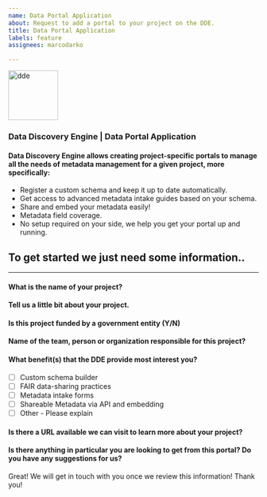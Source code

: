 ```yaml
---
name: Data Portal Application
about: Request to add a portal to your project on the DDE.
title: Data Portal Application
labels: feature
assignees: marcodarko

---
```


<img src="https://discovery.biothings.io/dde-logo-o.png" alt="dde" width="100"/>

### Data Discovery Engine | Data Portal Application

#### Data Discovery Engine allows creating project-specific portals to manage all the needs of metadata management for a given project, more specifically:
- Register a custom schema and keep it up to date automatically.
- Get access to advanced metadata intake guides based on your schema.
- Share and embed your metadata easily!
- Metadata field coverage.
- No setup required on your side, we help you get your portal up and running.

## To get started we just need some information..

------------


#### What is the name of your project?

#### Tell us a little bit about your project.

#### Is this project funded by a government entity (Y/N)

#### Name of the team, person or organization responsible for this project?

#### What benefit(s) that the DDE provide most interest you?
- [ ] Custom schema builder
- [ ] FAIR data-sharing practices
- [ ] Metadata intake forms
- [ ] Shareable Metadata via API and embedding
- [ ] Other - Please explain

#### Is there a URL available we can visit to learn more about your project?

#### Is there anything in particular you are looking to get from this portal? Do you have any suggestions for us?


Great! We will get in touch with you once we review this information! Thank you!
